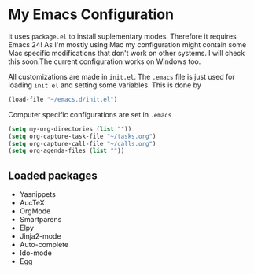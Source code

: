 # My Emacs Configuration #

It uses `package.el` to install suplementary modes. Therefore it requires Emacs 24! As I'm mostly using Mac my configuration might contain some Mac specific modifications that don't work on other systems. I will check this soon.The current configuration works on Windows too.

All customizations are made in `init.el`. The `.emacs` file is just used for loading `init.el` and setting some variables. This is done by

```cl
(load-file "~/emacs.d/init.el")
```

Computer specific configurations are set in `.emacs`

```cl
(setq my-org-directories (list ""))
(setq org-capture-task-file "~/tasks.org")
(setq org-capture-call-file "~/calls.org")
(setq org-agenda-files (list ""))
```

## Loaded packages ##

* Yasnippets
* AucTeX
* OrgMode
* Smartparens
* Elpy
* Jinja2-mode
* Auto-complete
* Ido-mode
* Egg

